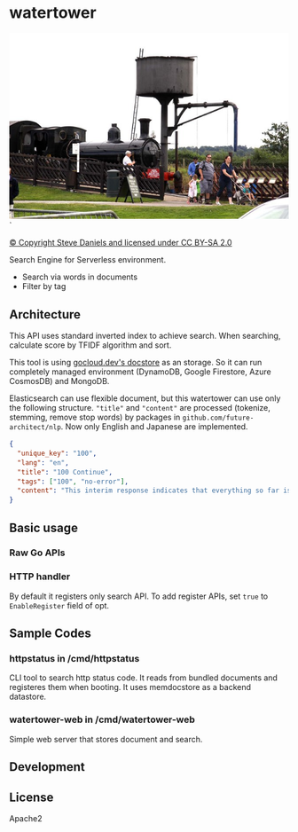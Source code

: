 # watertower

![watertower](website/watertower.jpg)`

[© Copyright Steve Daniels and licensed under CC BY-SA 2.0](https://www.geograph.org.uk/photo/3103724)

Search Engine for Serverless environment.

* Search via words in documents
* Filter by tag

## Architecture

This API uses standard inverted index to achieve search. When searching, calculate score by TFIDF algorithm and sort.

This tool is using [gocloud.dev's docstore](https://gocloud.dev/howto/docstore/) as an storage.
So it can run completely managed environment (DynamoDB, Google Firestore, Azure CosmosDB) and MongoDB.

Elasticsearch can use flexible document, but this watertower can use only the following structure.
``"title"`` and ``"content"`` are processed (tokenize, stemming, remove stop words) by packages in ``github.com/future-architect/nlp``.
Now only English and Japanese are implemented.

```json
{
  "unique_key": "100",
  "lang": "en",
  "title": "100 Continue",
  "tags": ["100", "no-error"],
  "content": "This interim response indicates that everything so far is OK and that the client should continue the request, or ignore the response if the request is already finished."
}
```

## Basic usage

### Raw Go APIs

### HTTP handler

By default it registers only search API. To add register APIs, set ``true`` to ``EnableRegister`` field of opt.

## Sample Codes

### httpstatus in /cmd/httpstatus

CLI tool to search http status code. It reads from bundled documents and registeres them when booting.
It uses memdocstore as a backend datastore.

### watertower-web in /cmd/watertower-web

Simple web server that stores document and search.

## Development

## License

Apache2

